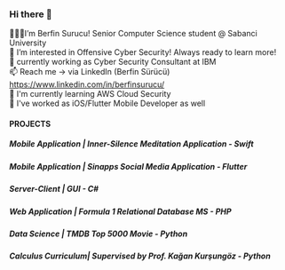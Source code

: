 ### Hi there 👋

<!--
**surucux/surucux** is a ✨ _special_ ✨ repository because its `README.md` (this file) appears on your GitHub profile.

Here are some ideas to get you started:

- 🔭 I’m currently working on ...
- 🌱 I’m currently learning ...
- 👯 I’m looking to collaborate on ...
- 🤔 I’m looking for help with ...
- 💬 Ask me about ...
- 📫 How to reach me: ...
- 😄 Pronouns: ...
- ⚡ Fun fact: ...
-->
👋👩‍💻I’m Berfin Surucu! Senior Computer Science student @ Sabanci University  <br>
👀 I’m interested in Offensive Cyber Security! Always ready to learn more!<br>
👥 currently working as Cyber Security Consultant at IBM <br>
📫 Reach me -> via LinkedIn (Berfin Sürücü) https://www.linkedin.com/in/berfinsurucu/ <br>
🌱 I'm currently learning AWS Cloud Security <br>
🔭 I've worked as iOS/Flutter Mobile Developer as well <br>


<h4>PROJECTS</h4>
<h5>Mobile Application | Inner-Silence Meditation Application - Swift</h5>
  
  
<h5>Mobile Application | Sinapps Social Media Application - Flutter</h5>

  
<h5>Server-Client | GUI - C#</h5>
  
<h5>Web Application | Formula 1 Relational Database MS - PHP</h5>

  
<h5>Data Science | TMDB Top 5000 Movie - Python</h5>

  
<h5>Calculus Curriculum| Supervised by Prof. Kağan Kurşungöz - Python</h5>
